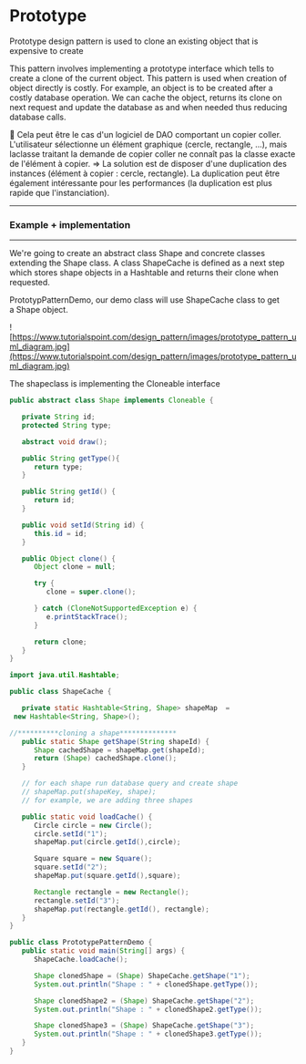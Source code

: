 # Prototype

Prototype design pattern is used to clone an existing object that is expensive to create

This pattern involves implementing a prototype interface which tells to create a clone of the current object. This pattern is used when creation of object directly is costly. For example, an object is to be created after a costly database operation. We can cache the object, returns its clone on next request and update the database as and when needed thus reducing database calls.

<aside>
📎 Cela peut être le cas d'un logiciel de DAO comportant un copier coller.
L'utilisateur sélectionne un élément graphique (cercle, rectangle, ...), mais laclasse traitant la demande de copier coller ne connaît pas la classe exacte de l'élément à copier.
⇒ La solution est de disposer d'une duplication des instances (élément à copier : cercle, rectangle). La duplication peut être également intéressante pour les performances (la duplication est plus rapide que l'instanciation).

</aside>

---

### Example + implementation

---

We're going to create an abstract class Shape and concrete classes extending the Shape class. A class ShapeCache is defined as a next step which stores shape objects in a Hashtable and returns their clone when requested.

PrototypPatternDemo, our demo class will use ShapeCache class to get a Shape object.

![https://www.tutorialspoint.com/design_pattern/images/prototype_pattern_uml_diagram.jpg](https://www.tutorialspoint.com/design_pattern/images/prototype_pattern_uml_diagram.jpg)

The shapeclass is implementing the Cloneable interface

```java
public abstract class Shape implements Cloneable {

   private String id;
   protected String type;

   abstract void draw();

   public String getType(){
      return type;
   }

   public String getId() {
      return id;
   }

   public void setId(String id) {
      this.id = id;
   }

   public Object clone() {
      Object clone = null;

      try {
         clone = super.clone();

      } catch (CloneNotSupportedException e) {
         e.printStackTrace();
      }

      return clone;
   }
}
```

```java
import java.util.Hashtable;

public class ShapeCache {

   private static Hashtable<String, Shape> shapeMap  =
 new Hashtable<String, Shape>();

//**********cloning a shape**************
   public static Shape getShape(String shapeId) {
      Shape cachedShape = shapeMap.get(shapeId);
      return (Shape) cachedShape.clone();
   }

   // for each shape run database query and create shape
   // shapeMap.put(shapeKey, shape);
   // for example, we are adding three shapes

   public static void loadCache() {
      Circle circle = new Circle();
      circle.setId("1");
      shapeMap.put(circle.getId(),circle);

      Square square = new Square();
      square.setId("2");
      shapeMap.put(square.getId(),square);

      Rectangle rectangle = new Rectangle();
      rectangle.setId("3");
      shapeMap.put(rectangle.getId(), rectangle);
   }
}
```

```java
public class PrototypePatternDemo {
   public static void main(String[] args) {
      ShapeCache.loadCache();

      Shape clonedShape = (Shape) ShapeCache.getShape("1");
      System.out.println("Shape : " + clonedShape.getType());

      Shape clonedShape2 = (Shape) ShapeCache.getShape("2");
      System.out.println("Shape : " + clonedShape2.getType());

      Shape clonedShape3 = (Shape) ShapeCache.getShape("3");
      System.out.println("Shape : " + clonedShape3.getType());
   }
}
```
